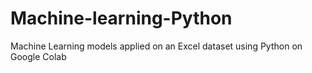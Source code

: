 # Machine-learning-Python
Machine Learning models applied on an Excel dataset using Python on Google Colab
